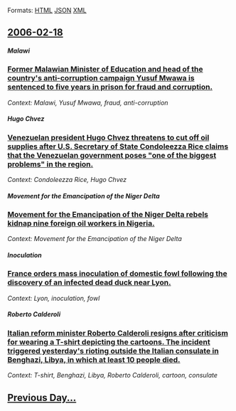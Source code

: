 
Formats: [HTML](2006/02/18/index.html)  [JSON](2006/02/18/index.json)  [XML](2006/02/18/index.xml)  

## [2006-02-18](/news/2006/02/18/index.md)

##### Malawi
### [ Former Malawian Minister of Education and head of the country's anti-corruption campaign Yusuf Mwawa is sentenced to five years in prison for fraud and corruption. ](/news/2006/02/18/former-malawian-minister-of-education-and-head-of-the-country-s-anti-corruption-campaign-yusuf-mwawa-is-sentenced-to-five-years-in-prison-f.md)
_Context: Malawi, Yusuf Mwawa, fraud, anti-corruption_

##### Hugo Chvez
### [ Venezuelan president Hugo Chvez threatens to cut off oil supplies after U.S. Secretary of State Condoleezza Rice claims that the Venezuelan government poses "one of the biggest problems" in the region. ](/news/2006/02/18/venezuelan-president-hugo-chavez-threatens-to-cut-off-oil-supplies-after-u-s-secretary-of-state-condoleezza-rice-claims-that-the-venezuela.md)
_Context: Condoleezza Rice, Hugo Chvez_

##### Movement for the Emancipation of the Niger Delta
### [ Movement for the Emancipation of the Niger Delta rebels kidnap nine foreign oil workers in Nigeria. ](/news/2006/02/18/movement-for-the-emancipation-of-the-niger-delta-rebels-kidnap-nine-foreign-oil-workers-in-nigeria.md)
_Context: Movement for the Emancipation of the Niger Delta_

##### Inoculation
### [ France orders mass inoculation of domestic fowl following the discovery of an infected dead duck near Lyon. ](/news/2006/02/18/france-orders-mass-inoculation-of-domestic-fowl-following-the-discovery-of-an-infected-dead-duck-near-lyon.md)
_Context: Lyon, inoculation, fowl_

##### Roberto Calderoli
### [ Italian reform minister Roberto Calderoli resigns after criticism for wearing a T-shirt depicting the cartoons. The incident triggered yesterday's rioting outside the Italian consulate in Benghazi, Libya, in which at least 10 people died. ](/news/2006/02/18/italian-reform-minister-roberto-calderoli-resigns-after-criticism-for-wearing-a-t-shirt-depicting-the-cartoons-the-incident-triggered-yest.md)
_Context: T-shirt, Benghazi, Libya, Roberto Calderoli, cartoon, consulate_

## [Previous Day...](/news/2006/02/17/index.md)

